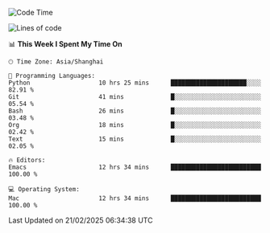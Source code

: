 <!--START_SECTION:waka-->
![Code Time](http://img.shields.io/badge/Code%20Time-2%2C543%20hrs%2014%20mins-blue)

![Lines of code](https://img.shields.io/badge/From%20Hello%20World%20I%27ve%20Written-335.2%20thousand%20lines%20of%20code-blue)

📊 **This Week I Spent My Time On** 

```text
🕑︎ Time Zone: Asia/Shanghai

💬 Programming Languages: 
Python                   10 hrs 25 mins      █████████████████████░░░░   82.91 % 
Git                      41 mins             █░░░░░░░░░░░░░░░░░░░░░░░░   05.54 % 
Bash                     26 mins             █░░░░░░░░░░░░░░░░░░░░░░░░   03.48 % 
Org                      18 mins             █░░░░░░░░░░░░░░░░░░░░░░░░   02.42 % 
Text                     15 mins             █░░░░░░░░░░░░░░░░░░░░░░░░   02.05 % 

🔥 Editors: 
Emacs                    12 hrs 34 mins      █████████████████████████   100.00 % 

💻 Operating System: 
Mac                      12 hrs 34 mins      █████████████████████████   100.00 % 
```


 Last Updated on 21/02/2025 06:34:38 UTC
<!--END_SECTION:waka-->
